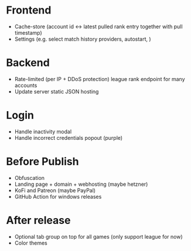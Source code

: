# Frontend

- Cache-store (account id <-> latest pulled rank entry together with pull timestamp)
- Settings (e.g. select match history providers, autostart, )

# Backend

- Rate-limited (per IP + DDoS protection) league rank endpoint for many accounts
- Update server static JSON hosting

# Login

- Handle inactivity modal
- Handle incorrect credentials popout (purple)

# Before Publish

- Obfuscation
- Landing page + domain + webhosting (maybe hetzner)
- KoFi and Patreon (maybe PayPal)
- GitHub Action for windows releases

# After release

- Optional tab group on top for all games (only support league for now)
- Color themes
